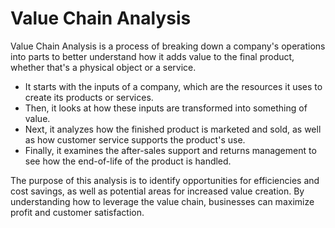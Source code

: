 # Value Chain Analysis

Value Chain Analysis is a process of breaking down a company's operations into parts to better understand how it adds value to the final product, whether that's a physical object or a service. 

* It starts with the inputs of a company, which are the resources it uses to create its products or services.
* Then, it looks at how these inputs are transformed into something of value. 
* Next, it analyzes how the finished product is marketed and sold, as well as how customer service supports the product's use. 
* Finally, it examines the after-sales support and returns management to see how the end-of-life of the product is handled. 

The purpose of this analysis is to identify opportunities for efficiencies and cost savings, as well as potential areas for increased value creation. By understanding how to leverage the value chain, businesses can maximize profit and customer satisfaction.
